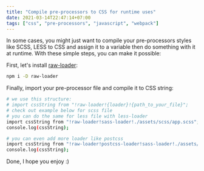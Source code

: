 ```yaml
---
title: "Compile pre-processors to CSS for runtime uses"
date: 2021-03-14T22:47:14+07:00
tags: ["css", "pre-processors", "javascript", "webpack"]
---
```


In some cases, you might just want to compile your pre-processors styles like SCSS, LESS to CSS and assign it to a variable then do something with it at runtime. With these simple steps, you can make it possible:

First, let's install <a href="https://github.com/webpack-contrib/raw-loader" target="_blank">raw-loader</a>:

```bash
npm i -D raw-loader
```

Finally, import your pre-processor file and compile it to CSS string:

```bash
# we use this structure:
# import cssString from "!raw-loader!{loader}!{path_to_your_file}";
# check out example below for scss file
# you can do the same for less file with less-loader
import cssString from "!raw-loader!sass-loader!./assets/scss/app.scss";
console.log(cssString);

# you can even add more loader like postcss
import cssString from "!raw-loader!postcss-loader!sass-loader!./assets/scss/app.scss";
console.log(cssString);
```

Done, I hope you enjoy :)